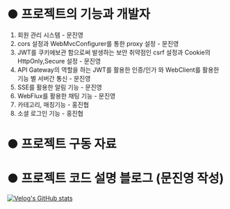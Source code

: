 # ● 프로젝트의 기능과 개발자
  1. 회원 관리 시스템 - 문진영
  2. cors 설정과 WebMvcConfigurer를 통한 proxy 설정 - 문진영
  3. JWT를 쿠키에보관 함으로써 발생하는 보안 취약점인 csrf 설정과 Cookie의 HttpOnly,Secure 설정 - 문진영
  4. API Gateway의 역할을 하는 JWT를 활용한 인증/인가 와 WebClient를 활용한 기능 별 서버간 통신 - 문진영
  5. SSE를 활용한 알림 기능 - 문진영
  6. WebFlux를 활용한 채팅 기능 - 문진영
  6. 카테고리, 매칭기능 - 홍진협
  7. 소셜 로그인 기능 - 홍진협

# ● 프로젝트 구동 자료

# ● 프로젝트 코드 설명 블로그 (문진영 작성)
[![Velog's GitHub stats](https://velog-readme-stats.vercel.app/api?name=answlsdud98)](https://velog.io/@answlsdud98/series/%ED%8C%8C%EC%9D%B4%EB%84%90-%ED%94%84%EB%A1%9C%EC%A0%9D%ED%8A%B8)
